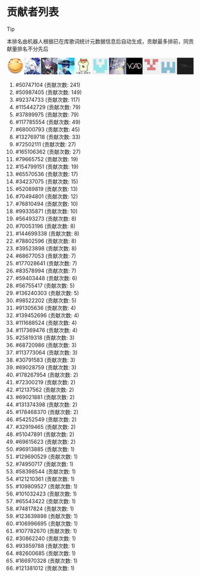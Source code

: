 # 贡献者列表

> [!TIP]
> 本排名由机器人根据已在库歌词统计元数据信息后自动生成，贡献最多排前，同贡献量排名不分先后

![贡献者头像画廊](./CONTRIBUTORS.svg)

1. #50747104 (贡献次数: 241)
2. #50987405 (贡献次数: 149)
3. #92374733 (贡献次数: 117)
4. #115442729 (贡献次数: 79)
5. #37899975 (贡献次数: 79)
6. #117785554 (贡献次数: 49)
7. #68000793 (贡献次数: 45)
8. #132769718 (贡献次数: 33)
9. #72502111 (贡献次数: 27)
10. #165106362 (贡献次数: 27)
11. #79665752 (贡献次数: 19)
12. #154799151 (贡献次数: 19)
13. #65570536 (贡献次数: 17)
14. #34237075 (贡献次数: 15)
15. #52089819 (贡献次数: 13)
16. #70494801 (贡献次数: 12)
17. #76810494 (贡献次数: 10)
18. #99335871 (贡献次数: 10)
19. #56493273 (贡献次数: 8)
20. #70053196 (贡献次数: 8)
21. #144699338 (贡献次数: 8)
22. #78802596 (贡献次数: 8)
23. #39523898 (贡献次数: 8)
24. #68677053 (贡献次数: 7)
25. #177028641 (贡献次数: 7)
26. #83578994 (贡献次数: 7)
27. #59403448 (贡献次数: 6)
28. #56755417 (贡献次数: 5)
29. #136240303 (贡献次数: 5)
30. #98522202 (贡献次数: 5)
31. #91305636 (贡献次数: 4)
32. #139452696 (贡献次数: 4)
33. #111688524 (贡献次数: 4)
34. #117369476 (贡献次数: 4)
35. #25819318 (贡献次数: 3)
36. #68720986 (贡献次数: 3)
37. #113773064 (贡献次数: 3)
38. #30791583 (贡献次数: 3)
39. #69028759 (贡献次数: 3)
40. #178267954 (贡献次数: 2)
41. #72300219 (贡献次数: 2)
42. #12137562 (贡献次数: 2)
43. #69021881 (贡献次数: 2)
44. #131374398 (贡献次数: 2)
45. #178468370 (贡献次数: 2)
46. #54252549 (贡献次数: 2)
47. #32919465 (贡献次数: 2)
48. #51047891 (贡献次数: 2)
49. #69615623 (贡献次数: 2)
50. #96913885 (贡献次数: 1)
51. #129690529 (贡献次数: 1)
52. #74950717 (贡献次数: 1)
53. #58398544 (贡献次数: 1)
54. #121210361 (贡献次数: 1)
55. #109809527 (贡献次数: 1)
56. #101032423 (贡献次数: 1)
57. #65543422 (贡献次数: 1)
58. #74817824 (贡献次数: 1)
59. #123639898 (贡献次数: 1)
60. #106996695 (贡献次数: 1)
61. #107782670 (贡献次数: 1)
62. #30862240 (贡献次数: 1)
63. #93859788 (贡献次数: 1)
64. #82600685 (贡献次数: 1)
65. #166970328 (贡献次数: 1)
66. #121381012 (贡献次数: 1)
